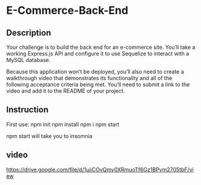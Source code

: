 # E-Commerce-Back-End

## Description

Your challenge is to build the back end for an e-commerce site. You’ll take a working Express.js API and configure it to use Sequelize to interact with a MySQL database.

Because this application won’t be deployed, you’ll also need to create a walkthrough video that demonstrates its functionality and all of the following acceptance criteria being met. You’ll need to submit a link to the video and add it to the README of your project.

## Instruction

First use: 
npm init
npm install
npm i
npm start

npm start will take you to insomnia

## video

https://drive.google.com/file/d/1uiiCOvQmy0XRmuoTf6Gz1BPvm2705tbF/view



